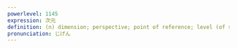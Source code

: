 ```yaml
---
powerlevel: 1145
expression: 次元
definition: (n) dimension; perspective; point of reference; level (of something); (P)
pronunciation: じげん
---
```

